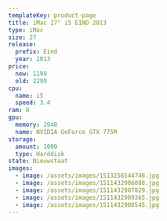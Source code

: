 ```yaml
---
templateKey: product-page
title: iMac 27" i5 EIND 2013
type: iMac
size: 27
release:
  prefix: Eind
  year: 2013
price:
  new: 1199
  old: 2299
cpu:
  name: i5
  speed: 3.4
ram: 8
gpu:
  memory: 2048
  name: NVIDIA GeForce GTX 775M
storage:
  amount: 1000
  type: Harddisk
state: Nieuwstaat
images:
  - image: /assets/images/1513256544746.jpg
  - image: /assets/images/1511432906088.jpg
  - image: /assets/images/1511432907829.jpg
  - image: /assets/images/1511432909365.jpg
  - image: /assets/images/1511432908545.jpg
---
```


